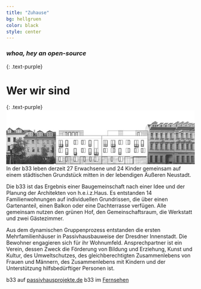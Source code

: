 ```yaml
---
title: "Zuhause"
bg: hellgruen
color: black
style: center
---
```


### _whoa, hey an open-source_

{: .text-purple}

# Wer wir sind

{: .text-purple}
![Fassade Böhmische Straße 33](img/b33_fassade.jpg)
In der b33 leben derzeit 27 Erwachsene und 24 Kinder gemeinsam auf einem städtischen Grundstück mitten in der lebendigen Äußeren Neustadt.

Die b33 ist das Ergebnis einer Baugemeinschaft nach einer Idee und der Planung der Architekten von h.e.i.z.Haus. Es entstanden 14 Familienwohnungen auf individuellen Grundrissen, die über einen Gartenanteil, einen Balkon oder eine Dachterrasse verfügen. Alle gemeinsam nutzen den grünen Hof, den Gemeinschaftsraum, die Werkstatt und zwei Gästezimmer.

Aus dem dynamischen Gruppenprozess entstanden die ersten Mehrfamilienhäuser in Passivhausbauweise der Dresdner Innenstadt.
Die Bewohner engagieren sich für ihr Wohnumfeld. Ansprechpartner ist ein Verein, dessen Zweck die Förderung von Bildung und Erziehung, Kunst und Kultur, des Umweltschutzes, des gleichberechtigten Zusammenlebens von Frauen und Männern, des Zusammenlebens mit Kindern und der Unterstützung hilfsbedürftiger Personen ist.

b33 auf [passivhausprojekte.de](http://www.passivhausprojekte.de/projekte.php?detail=1242)
b33 im [Fernsehen](http://de.youtube.com/watch?v=jIQZzDPPjXQ)
